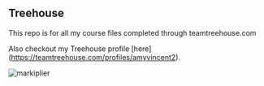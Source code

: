 ## Treehouse

This repo is for all my course files completed through teamtreehouse.com

Also checkout my Treehouse profile [here] (https://teamtreehouse.com/profiles/amyvincent2).

![markiplier](https://user-images.githubusercontent.com/106971274/172601625-4c078528-8ee9-4a23-bf96-fe1553923443.jpg)
